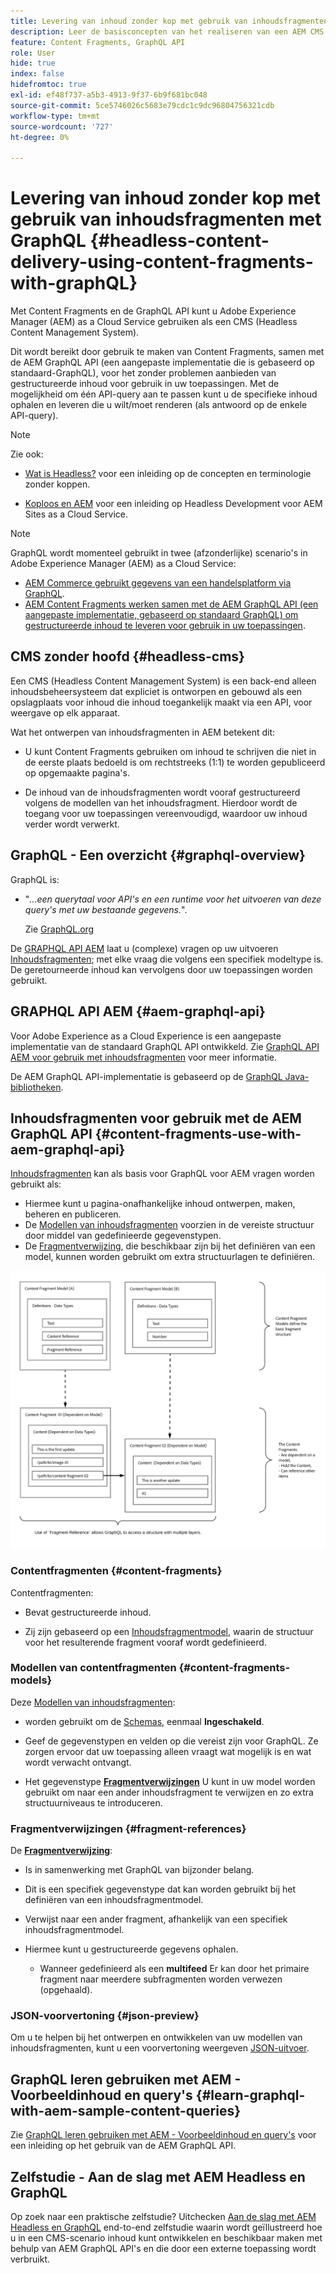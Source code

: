 ```yaml
---
title: Levering van inhoud zonder kop met gebruik van inhoudsfragmenten met GraphQL
description: Leer de basisconcepten van het realiseren van een AEM CMS zonder kop met behulp van Content Fragments met GraphQL voor de levering van inhoud zonder kop.
feature: Content Fragments, GraphQL API
role: User
hide: true
index: false
hidefromtoc: true
exl-id: ef48f737-a5b3-4913-9f37-6b9f681bc048
source-git-commit: 5ce5746026c5683e79cdc1c9dc96804756321cdb
workflow-type: tm+mt
source-wordcount: '727'
ht-degree: 0%

---
```


# Levering van inhoud zonder kop met gebruik van inhoudsfragmenten met GraphQL {#headless-content-delivery-using-content-fragments-with-graphQL}

<!--
hide: yes
index: no
hidefromtoc: yes
-->

Met Content Fragments en de GraphQL API kunt u Adobe Experience Manager (AEM) as a Cloud Service gebruiken als een CMS (Headless Content Management System).

Dit wordt bereikt door gebruik te maken van Content Fragments, samen met de AEM GraphQL API (een aangepaste implementatie die is gebaseerd op standaard-GraphQL), voor het zonder problemen aanbieden van gestructureerde inhoud voor gebruik in uw toepassingen. Met de mogelijkheid om één API-query aan te passen kunt u de specifieke inhoud ophalen en leveren die u wilt/moet renderen (als antwoord op de enkele API-query).

>[!NOTE]
>
>Zie ook:
>
>* [Wat is Headless?](/help/headless/what-is-headless.md) voor een inleiding op de concepten en terminologie zonder koppen.
>
>* [Koploos en AEM](/help/headless/introduction.md) voor een inleiding op Headless Development voor AEM Sites as a Cloud Service.

>[!NOTE]
>
>GraphQL wordt momenteel gebruikt in twee (afzonderlijke) scenario&#39;s in Adobe Experience Manager (AEM) as a Cloud Service:
>
>* [AEM Commerce gebruikt gegevens van een handelsplatform via GraphQL](/help/commerce-cloud/integrating/magento.md).
>* [AEM Content Fragments werken samen met de AEM GraphQL API (een aangepaste implementatie, gebaseerd op standaard GraphQL) om gestructureerde inhoud te leveren voor gebruik in uw toepassingen](/help/headless/graphql-api/content-fragments.md).

## CMS zonder hoofd {#headless-cms}

Een CMS (Headless Content Management System) is een back-end alleen inhoudsbeheersysteem dat expliciet is ontworpen en gebouwd als een opslagplaats voor inhoud die inhoud toegankelijk maakt via een API, voor weergave op elk apparaat.

Wat het ontwerpen van inhoudsfragmenten in AEM betekent dit:

* U kunt Content Fragments gebruiken om inhoud te schrijven die niet in de eerste plaats bedoeld is om rechtstreeks (1:1) te worden gepubliceerd op opgemaakte pagina&#39;s.

* De inhoud van de inhoudsfragmenten wordt vooraf gestructureerd volgens de modellen van het inhoudsfragment. Hierdoor wordt de toegang voor uw toepassingen vereenvoudigd, waardoor uw inhoud verder wordt verwerkt.

## GraphQL - Een overzicht {#graphql-overview}

GraphQL is:

* &quot;*...een querytaal voor API&#39;s en een runtime voor het uitvoeren van deze query&#39;s met uw bestaande gegevens.*&quot;.

  Zie [GraphQL.org](https://graphql.org)

De [GRAPHQL API AEM](#aem-graphql-api) laat u (complexe) vragen op uw uitvoeren [Inhoudsfragmenten](/help/sites-cloud/administering/content-fragments/content-fragments.md); met elke vraag die volgens een specifiek modeltype is. De geretourneerde inhoud kan vervolgens door uw toepassingen worden gebruikt.

## GRAPHQL API AEM {#aem-graphql-api}

Voor Adobe Experience as a Cloud Experience is een aangepaste implementatie van de standaard GraphQL API ontwikkeld. Zie [GraphQL API AEM voor gebruik met inhoudsfragmenten](/help/headless/graphql-api/content-fragments.md) voor meer informatie.

De AEM GraphQL API-implementatie is gebaseerd op de [GraphQL Java-bibliotheken](https://graphql.org/code/#java).

## Inhoudsfragmenten voor gebruik met de AEM GraphQL API {#content-fragments-use-with-aem-graphql-api}

[Inhoudsfragmenten](#content-fragments) kan als basis voor GraphQL voor AEM vragen worden gebruikt als:

* Hiermee kunt u pagina-onafhankelijke inhoud ontwerpen, maken, beheren en publiceren.
* De [Modellen van inhoudsfragmenten](#content-fragments-models) voorzien in de vereiste structuur door middel van gedefinieerde gegevenstypen.
* De [Fragmentverwijzing](#fragment-references), die beschikbaar zijn bij het definiëren van een model, kunnen worden gebruikt om extra structuurlagen te definiëren.

![Inhoudsfragmenten voor gebruik met GraphQL](assets/cfm-nested-01.png "Inhoudsfragmenten voor gebruik met GraphQL")

### Contentfragmenten {#content-fragments}

Contentfragmenten:

* Bevat gestructureerde inhoud.

* Zij zijn gebaseerd op een [Inhoudsfragmentmodel](#content-fragments-models), waarin de structuur voor het resulterende fragment vooraf wordt gedefinieerd.

### Modellen van contentfragmenten {#content-fragments-models}

Deze [Modellen van inhoudsfragmenten](/help/sites-cloud/administering/content-fragments/content-fragments-models.md):

* worden gebruikt om de [Schemas](https://graphql.org/learn/schema/), eenmaal **Ingeschakeld**.

* Geef de gegevenstypen en velden op die vereist zijn voor GraphQL. Ze zorgen ervoor dat uw toepassing alleen vraagt wat mogelijk is en wat wordt verwacht ontvangt.

* Het gegevenstype **[Fragmentverwijzingen](#fragment-references)** U kunt in uw model worden gebruikt om naar een ander inhoudsfragment te verwijzen en zo extra structuurniveaus te introduceren.

### Fragmentverwijzingen {#fragment-references}

De **[Fragmentverwijzing](/help/sites-cloud/administering/content-fragments/content-fragments-models.md#fragment-reference-nested-fragments)**:

* Is in samenwerking met GraphQL van bijzonder belang.

* Dit is een specifiek gegevenstype dat kan worden gebruikt bij het definiëren van een inhoudsfragmentmodel.

* Verwijst naar een ander fragment, afhankelijk van een specifiek inhoudsfragmentmodel.

* Hiermee kunt u gestructureerde gegevens ophalen.

   * Wanneer gedefinieerd als een **multifeed** Er kan door het primaire fragment naar meerdere subfragmenten worden verwezen (opgehaald).

### JSON-voorvertoning {#json-preview}

Om u te helpen bij het ontwerpen en ontwikkelen van uw modellen van inhoudsfragmenten, kunt u een voorvertoning weergeven [JSON-uitvoer](/help/sites-cloud/administering/content-fragments/content-fragments-json-preview.md).

## GraphQL leren gebruiken met AEM - Voorbeeldinhoud en query&#39;s {#learn-graphql-with-aem-sample-content-queries}

Zie [GraphQL leren gebruiken met AEM - Voorbeeldinhoud en query&#39;s](/help/headless/graphql-api/sample-queries.md) voor een inleiding op het gebruik van de AEM GraphQL API.

## Zelfstudie - Aan de slag met AEM Headless en GraphQL

Op zoek naar een praktische zelfstudie? Uitchecken [Aan de slag met AEM Headless en GraphQL](https://experienceleague.adobe.com/docs/experience-manager-learn/getting-started-with-aem-headless/graphql/overview.html) end-to-end zelfstudie waarin wordt geïllustreerd hoe u in een CMS-scenario inhoud kunt ontwikkelen en beschikbaar maken met behulp van AEM GraphQL API&#39;s en die door een externe toepassing wordt verbruikt.
